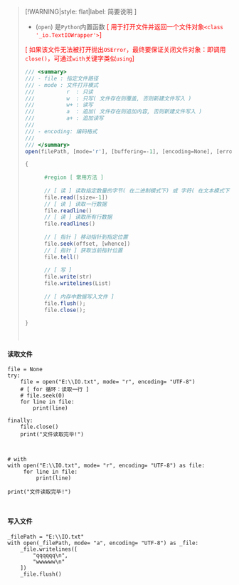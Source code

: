 <br/>

>[!WARNING|style: flat|label: 简要说明 ]
>
>- (`open`) 是`Python`内置函数<span style='color:red'> [ 用于打开文件并返回一个文件对象`<class '_io.TextIOWrapper'>`]</span>
>
>  <span style='color:red'>[ 如果该文件无法被打开抛出`OSError`，最终要保证关闭文件对象：即调用`close()`，可通过`with`关键字类似`using`]</span>
>
>```csharp
>/// <summary>
>/// - file : 指定文件路径
>/// - mode : 文件打开模式
>///          r  : 只读
>///          w  : 只写( 文件存在则覆盖, 否则新建文件写入 )
>///          w+ : 读写
>///          a  : 追加( 文件存在则追加内容, 否则新建文件写入 )
>///          a+ : 追加读写
>///              
>/// - encoding: 编码格式
>/// 
>/// </summary>
>open(filePath, [mode='r'], [buffering=-1], [encoding=None], [errors=None], [newline=None], [closefd=True], [opener=None]);
>
>
>```
>
>```csharp
>{
>    
>       #region [ 常用方法 ]
>       
>       // [ 读 ] 读取指定数量的字节( 在二进制模式下) 或 字符( 在文本模式下 ) [ 默认为`-1`，表示读取整个文件 ]
>       file.read([size=-1])
>       // [ 读 ] 读取一行数据
>       file.readline()
>       // [ 读 ] 读取所有行数据
>       file.readlines()  
>           
>       // [ 指针 ] 移动指针到指定位置
>       file.seek(offset, [whence])
>       // [ 指针 ] 获取当前指针位置
>       file.tell()  
>          
>       // [ 写 ] 
>       file.write(str)
>       file.writelines(List)
>           
>       // [ 内存中数据写入文件 ]
>       file.flush();
>       file.close();
>           
>}
>
>
>```
>
>
>
>
>
><br/>

<!-- tabs:start -->

#### **读取文件**

```shell
file = None
try:
    file = open("E:\\IO.txt", mode= "r", encoding= "UTF-8")
    # [ for 循环：读取一行 ]
    # file.seek(0)
    for line in file:
        print(line)

finally:
    file.close()
    print("文件读取完毕!")
    
    
```

```shell
# with
with open("E:\\IO.txt", mode= "r", encoding= "UTF-8") as file:
     for line in file:
         print(line)

print("文件读取完毕!")
                
                
```



#### **写入文件**

```shell
_filePath = "E:\\IO.txt"
with open(_filePath, mode= "a", encoding= "UTF-8") as _file:
    _file.writelines([
        "qqqqqq\n",
        "wwwwww\n"
    ])
    _file.flush()
        
        
```



<!-- tabs:end -->
